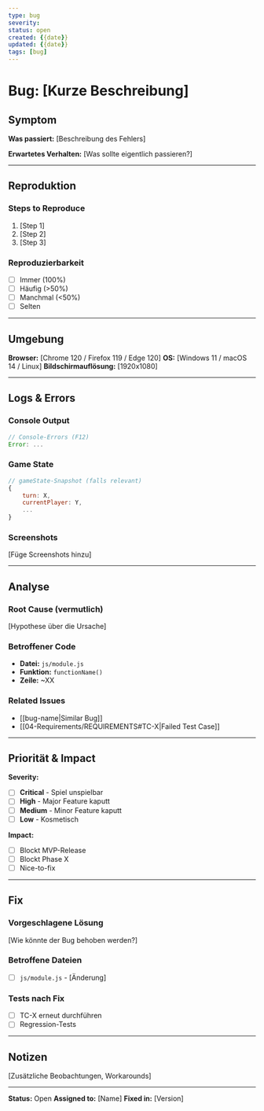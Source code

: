 ```yaml
---
type: bug
severity:
status: open
created: {{date}}
updated: {{date}}
tags: [bug]
---
```


# Bug: [Kurze Beschreibung]

## Symptom

**Was passiert:**
[Beschreibung des Fehlers]

**Erwartetes Verhalten:**
[Was sollte eigentlich passieren?]

---

## Reproduktion

### Steps to Reproduce
1. [Step 1]
2. [Step 2]
3. [Step 3]

### Reproduzierbarkeit
- [ ] Immer (100%)
- [ ] Häufig (>50%)
- [ ] Manchmal (<50%)
- [ ] Selten

---

## Umgebung

**Browser:** [Chrome 120 / Firefox 119 / Edge 120]
**OS:** [Windows 11 / macOS 14 / Linux]
**Bildschirmauflösung:** [1920x1080]

---

## Logs & Errors

### Console Output
```javascript
// Console-Errors (F12)
Error: ...
```

### Game State
```javascript
// gameState-Snapshot (falls relevant)
{
    turn: X,
    currentPlayer: Y,
    ...
}
```

### Screenshots
[Füge Screenshots hinzu]

---

## Analyse

### Root Cause (vermutlich)
[Hypothese über die Ursache]

### Betroffener Code
- **Datei:** `js/module.js`
- **Funktion:** `functionName()`
- **Zeile:** ~XX

### Related Issues
- [[bug-name|Similar Bug]]
- [[04-Requirements/REQUIREMENTS#TC-X|Failed Test Case]]

---

## Priorität & Impact

**Severity:**
- [ ] **Critical** - Spiel unspielbar
- [ ] **High** - Major Feature kaputt
- [ ] **Medium** - Minor Feature kaputt
- [ ] **Low** - Kosmetisch

**Impact:**
- [ ] Blockt MVP-Release
- [ ] Blockt Phase X
- [ ] Nice-to-fix

---

## Fix

### Vorgeschlagene Lösung
[Wie könnte der Bug behoben werden?]

### Betroffene Dateien
- [ ] `js/module.js` - [Änderung]

### Tests nach Fix
- [ ] TC-X erneut durchführen
- [ ] Regression-Tests

---

## Notizen

[Zusätzliche Beobachtungen, Workarounds]

---

**Status:** Open
**Assigned to:** [Name]
**Fixed in:** [Version]
